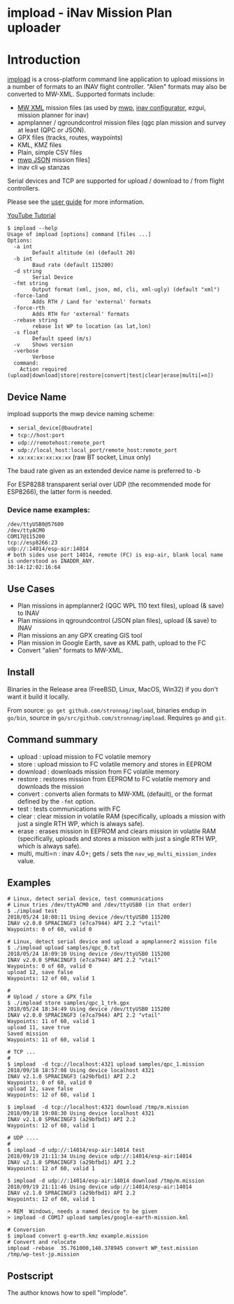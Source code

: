 impload - iNav Mission Plan uploader
====================================

# Introduction

[impload](https://github.com/stronnag/impload) is a cross-platform command line application to upload missions in a number of formats to an INAV flight controller. "Alien" formats may also be converted to MW-XML. Supported formats include:

* [MW XML](https://github.com/iNavFlight/inav/tree/master/docs/development/wp_mission_schema) mission files (as used by [mwp](https://github.com/stronnag/mwptools), [inav configurator](https://github.com/iNavFlight/inav-configurator), ezgui, mission planner for inav)
* apmplanner / qgroundcontrol mission files (qgc plan mission and survey at least (QPC or JSON).
* GPX files (tracks, routes, waypoints)
* KML, KMZ files
* Plain, simple CSV files
* [mwp JSON](https://github.com/stronnag/mwptools/blob/master/samples/mission-schema.json) mission files]
* inav cli `wp` stanzas

Serial devices and TCP are supported for upload / download to / from flight controllers.

Please see the [user guide](https://stronnag.github.io/impload/) for more information.

[YouTube Tutorial](https://www.youtube.com/watch?v=Mktmk_Y6PhM)

```
$ impload --help
Usage of impload [options] command [files ...]
Options:
  -a int
    	Default altitude (m) (default 20)
  -b int
    	Baud rate (default 115200)
  -d string
    	Serial Device
  -fmt string
    	Output format (xml, json, md, cli, xml-ugly) (default "xml")
  -force-land
    	Adds RTH / Land for 'external' formats
  -force-rth
    	Adds RTH for 'external' formats
  -rebase string
    	rebase 1st WP to location (as lat,lon)
  -s float
    	Default speed (m/s)
  -v	Shows version
  -verbose
    	Verbose
  command:
	Action required (upload|download|store|restore|convert|test|clear|erase|multi[=n])
```

## Device Name

impload supports the mwp device naming scheme:

* `serial_device[@baudrate]`
* `tcp://host:port`
* `udp://remotehost:remote_port`
* `udp://local_host:local_port/remote_host:remote_port`
* `xx:xx:xx:xx:xx:xx` (raw BT socket, Linux only)

The baud rate given as an extended device name is preferred to -b

For ESP8288 transparent serial over UDP (the recommended mode for ESP8266), the latter form is needed.

### Device name examples:

```
/dev/ttyUSB0@57600
/dev/ttyACM0
COM17@115200
tcp://esp8266:23
udp://:14014/esp-air:14014
# both sides use port 14014, remote (FC) is esp-air, blank local name is understood as INADDR_ANY.
30:14:12:02:16:64
```

## Use Cases

* Plan missions in apmplanner2 (QGC WPL 110 text files), upload (& save) to INAV
* Plan missions in qgroundcontrol (JSON plan files), upload (& save) to INAV
* Plan missions an any GPX creating GIS tool
* Plan mission in Google Earth, save as KML path, upload to the FC
* Convert "alien" formats to MW-XML.

## Install

Binaries in the Release area (FreeBSD, Linux, MacOS, Win32) if you don't want it build it locally.

From source: `go get github.com/stronnag/impload`, binaries endup in `go/bin`, source in `go/src/github.com/stronnag/impload`. Requires `go` and `git`.

## Command summary

* upload : upload mission to FC volatile memory
* store : upload mission to FC volatile memory and stores in EEPROM
* download : downloads mission from FC volatile memory
* restore : restores mission from EEPROM to FC volatile memory and downloads the mission
* convert : converts alien formats to MW-XML (default), or the format defined by the `-fmt` option.
* test : tests communications with FC
* clear : clear mission in volatile RAM (specifically, uploads a mission with just a single RTH WP, which is always safe).
* erase : erases mission in EEPROM and clears mission in volatile RAM (specifically, uploads and stores a mission with just a single RTH WP, which is always safe).
* multi, multi=n : inav 4.0+; gets / sets the `nav_wp_multi_mission_index` value.

## Examples

```
# Linux, detect serial device, test communications
# Linux tries /dev/ttyACM0 and /dev/ttyUSB0 (in that order)
$ ./impload test
2018/05/24 18:08:11 Using device /dev/ttyUSB0 115200
INAV v2.0.0 SPRACINGF3 (e7ca7944) API 2.2 "vtail"
Waypoints: 0 of 60, valid 0

# Linux, detect serial device and upload a apmplanner2 mission file
$ ./impload upload samples/qpc_0.txt
2018/05/24 18:09:10 Using device /dev/ttyUSB0 115200
INAV v2.0.0 SPRACINGF3 (e7ca7944) API 2.2 "vtail"
Waypoints: 0 of 60, valid 0
upload 12, save false
Waypoints: 12 of 60, valid 1

#
# Upload / store a GPX file
$ ./impload store samples/qpc_1_trk.gpx
2018/05/24 18:34:49 Using device /dev/ttyUSB0 115200
INAV v2.0.0 SPRACINGF3 (e7ca7944) API 2.2 "vtail"
Waypoints: 11 of 60, valid 1
upload 11, save true
Saved mission
Waypoints: 11 of 60, valid 1

# TCP ...
#
$ impload  -d tcp://localhost:4321 upload samples/qpc_1.mission
2018/09/18 18:57:08 Using device localhost 4321
INAV v2.1.0 SPRACINGF3 (a29bfbd1) API 2.2
Waypoints: 0 of 60, valid 0
upload 12, save false
Waypoints: 12 of 60, valid 1

$ impload  -d tcp://localhost:4321 download /tmp/m.mission
2018/09/18 19:08:30 Using device localhost 4321
INAV v2.1.0 SPRACINGF3 (a29bfbd1) API 2.2
Waypoints: 12 of 60, valid 1

# UDP ....
#
$ impload -d udp://:14014/esp-air:14014 test
2018/09/19 21:11:34 Using device udp://:14014/esp-air:14014
INAV v2.1.0 SPRACINGF3 (a29bfbd1) API 2.2
Waypoints: 12 of 60, valid 1

$ impload -d udp://:14014/esp-air:14014 download /tmp/m.mission
2018/09/19 21:11:46 Using device udp://:14014/esp-air:14014
INAV v2.1.0 SPRACINGF3 (a29bfbd1) API 2.2
Waypoints: 12 of 60, valid 1

> REM  Windows, needs a named device to be given
> impload -d COM17 upload samples/google-earth-mission.kml

# Conversion
$ impload convert g-earth.kmz example.mission
# Convert and relocate
impload -rebase  35.761000,140.378945 convert WP_test.mission  /tmp/wp-test-jp.mission
```

## Postscript

The author knows how to spell "implode".
